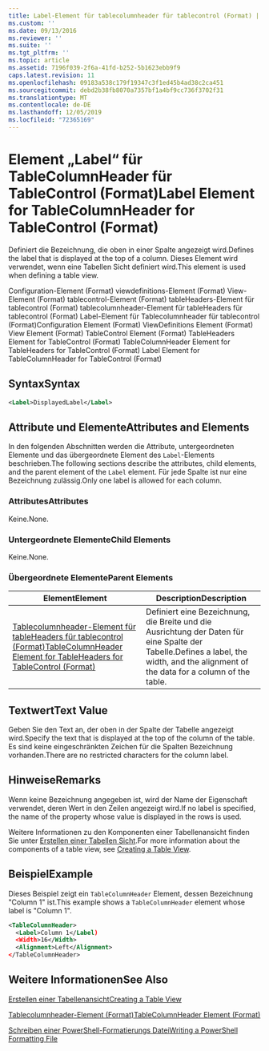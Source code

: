 ```yaml
---
title: Label-Element für tablecolumnheader für tablecontrol (Format) | Microsoft-Dokumentation
ms.custom: ''
ms.date: 09/13/2016
ms.reviewer: ''
ms.suite: ''
ms.tgt_pltfrm: ''
ms.topic: article
ms.assetid: 7196f039-2f6a-41fd-b252-5b1623ebb9f9
caps.latest.revision: 11
ms.openlocfilehash: 09183a538c179f19347c3f1ed45b4ad38c2ca451
ms.sourcegitcommit: debd2b38fb8070a7357bf1a4bf9cc736f3702f31
ms.translationtype: MT
ms.contentlocale: de-DE
ms.lasthandoff: 12/05/2019
ms.locfileid: "72365169"
---
```

# <a name="label-element-for-tablecolumnheader-for-tablecontrol-format"></a><span data-ttu-id="d72bb-102">Element „Label“ für TableColumnHeader für TableControl (Format)</span><span class="sxs-lookup"><span data-stu-id="d72bb-102">Label Element for TableColumnHeader for TableControl (Format)</span></span>

<span data-ttu-id="d72bb-103">Definiert die Bezeichnung, die oben in einer Spalte angezeigt wird.</span><span class="sxs-lookup"><span data-stu-id="d72bb-103">Defines the label that is displayed at the top of a column.</span></span> <span data-ttu-id="d72bb-104">Dieses Element wird verwendet, wenn eine Tabellen Sicht definiert wird.</span><span class="sxs-lookup"><span data-stu-id="d72bb-104">This element is used when defining a table view.</span></span>

<span data-ttu-id="d72bb-105">Configuration-Element (Format) viewdefinitions-Element (Format) View-Element (Format) tablecontrol-Element (Format) tableHeaders-Element für tablecontrol (Format) tablecolumnheader-Element für tableHeaders für tablecontrol (Format) Label-Element für Tablecolumnheader für tablecontrol (Format)</span><span class="sxs-lookup"><span data-stu-id="d72bb-105">Configuration Element (Format) ViewDefinitions Element (Format) View Element (Format) TableControl Element (Format) TableHeaders Element for TableControl (Format) TableColumnHeader Element for TableHeaders for TableControl (Format) Label Element  for TableColumnHeader for TableControl (Format)</span></span>

## <a name="syntax"></a><span data-ttu-id="d72bb-106">Syntax</span><span class="sxs-lookup"><span data-stu-id="d72bb-106">Syntax</span></span>

```xml
<Label>DisplayedLabel</Label>

```

## <a name="attributes-and-elements"></a><span data-ttu-id="d72bb-107">Attribute und Elemente</span><span class="sxs-lookup"><span data-stu-id="d72bb-107">Attributes and Elements</span></span>

<span data-ttu-id="d72bb-108">In den folgenden Abschnitten werden die Attribute, untergeordneten Elemente und das übergeordnete Element des `Label`-Elements beschrieben.</span><span class="sxs-lookup"><span data-stu-id="d72bb-108">The following sections describe the attributes, child elements, and the parent element of the `Label` element.</span></span> <span data-ttu-id="d72bb-109">Für jede Spalte ist nur eine Bezeichnung zulässig.</span><span class="sxs-lookup"><span data-stu-id="d72bb-109">Only one label is allowed for each column.</span></span>

### <a name="attributes"></a><span data-ttu-id="d72bb-110">Attributes</span><span class="sxs-lookup"><span data-stu-id="d72bb-110">Attributes</span></span>

<span data-ttu-id="d72bb-111">Keine.</span><span class="sxs-lookup"><span data-stu-id="d72bb-111">None.</span></span>

### <a name="child-elements"></a><span data-ttu-id="d72bb-112">Untergeordnete Elemente</span><span class="sxs-lookup"><span data-stu-id="d72bb-112">Child Elements</span></span>

<span data-ttu-id="d72bb-113">Keine.</span><span class="sxs-lookup"><span data-stu-id="d72bb-113">None.</span></span>

### <a name="parent-elements"></a><span data-ttu-id="d72bb-114">Übergeordnete Elemente</span><span class="sxs-lookup"><span data-stu-id="d72bb-114">Parent Elements</span></span>

|<span data-ttu-id="d72bb-115">Element</span><span class="sxs-lookup"><span data-stu-id="d72bb-115">Element</span></span>|<span data-ttu-id="d72bb-116">Description</span><span class="sxs-lookup"><span data-stu-id="d72bb-116">Description</span></span>|
|-------------|-----------------|
|[<span data-ttu-id="d72bb-117">Tablecolumnheader-Element für tableHeaders für tablecontrol (Format)</span><span class="sxs-lookup"><span data-stu-id="d72bb-117">TableColumnHeader Element for TableHeaders for TableControl  (Format)</span></span>](./tablecolumnheader-element-format.md)|<span data-ttu-id="d72bb-118">Definiert eine Bezeichnung, die Breite und die Ausrichtung der Daten für eine Spalte der Tabelle.</span><span class="sxs-lookup"><span data-stu-id="d72bb-118">Defines a label, the width, and the alignment of the data for a column of the table.</span></span>|

## <a name="text-value"></a><span data-ttu-id="d72bb-119">Textwert</span><span class="sxs-lookup"><span data-stu-id="d72bb-119">Text Value</span></span>

<span data-ttu-id="d72bb-120">Geben Sie den Text an, der oben in der Spalte der Tabelle angezeigt wird.</span><span class="sxs-lookup"><span data-stu-id="d72bb-120">Specify the text that is displayed at the top of the column of the table.</span></span> <span data-ttu-id="d72bb-121">Es sind keine eingeschränkten Zeichen für die Spalten Bezeichnung vorhanden.</span><span class="sxs-lookup"><span data-stu-id="d72bb-121">There are no restricted characters for the column label.</span></span>

## <a name="remarks"></a><span data-ttu-id="d72bb-122">Hinweise</span><span class="sxs-lookup"><span data-stu-id="d72bb-122">Remarks</span></span>

<span data-ttu-id="d72bb-123">Wenn keine Bezeichnung angegeben ist, wird der Name der Eigenschaft verwendet, deren Wert in den Zeilen angezeigt wird.</span><span class="sxs-lookup"><span data-stu-id="d72bb-123">If no label is specified, the name of the property whose value is displayed in the rows is used.</span></span>

<span data-ttu-id="d72bb-124">Weitere Informationen zu den Komponenten einer Tabellenansicht finden Sie unter [Erstellen einer Tabellen Sicht](./creating-a-table-view.md).</span><span class="sxs-lookup"><span data-stu-id="d72bb-124">For more information about the components of a table view, see [Creating a Table View](./creating-a-table-view.md).</span></span>

## <a name="example"></a><span data-ttu-id="d72bb-125">Beispiel</span><span class="sxs-lookup"><span data-stu-id="d72bb-125">Example</span></span>

<span data-ttu-id="d72bb-126">Dieses Beispiel zeigt ein `TableColumnHeader` Element, dessen Bezeichnung "Column 1" ist.</span><span class="sxs-lookup"><span data-stu-id="d72bb-126">This example shows a `TableColumnHeader` element whose label is "Column 1".</span></span>

```xml
<TableColumnHeader>
  <Label>Column 1</Label)
  <Width>16</Width>
  <Alignment>Left</Alignment>
</TableColumnHeader>
```

## <a name="see-also"></a><span data-ttu-id="d72bb-127">Weitere Informationen</span><span class="sxs-lookup"><span data-stu-id="d72bb-127">See Also</span></span>

[<span data-ttu-id="d72bb-128">Erstellen einer Tabellenansicht</span><span class="sxs-lookup"><span data-stu-id="d72bb-128">Creating a Table View</span></span>](./creating-a-table-view.md)

[<span data-ttu-id="d72bb-129">Tablecolumnheader-Element (Format)</span><span class="sxs-lookup"><span data-stu-id="d72bb-129">TableColumnHeader Element (Format)</span></span>](./tablecolumnheader-element-format.md)

[<span data-ttu-id="d72bb-130">Schreiben einer PowerShell-Formatierungs Datei</span><span class="sxs-lookup"><span data-stu-id="d72bb-130">Writing a PowerShell Formatting File</span></span>](./writing-a-powershell-formatting-file.md)
